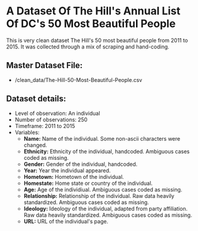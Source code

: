 # A Dataset Of The Hill's Annual List Of DC's 50 Most Beautiful People

This is very clean dataset The Hill's 50 most beautiful people from 2011 to 2015. It was collected through a mix of scraping and hand-coding.

## Master Dataset File:

- /clean_data/The-Hill-50-Most-Beautiful-People.csv

## Dataset details:

- Level of observation: An individual 
- Number of observations: 250
- Timeframe: 2011 to 2015
- Variables: 
	- **Name:** Name of the individual. Some non-ascii characters were changed.
	- **Ethnicity:** Ethnicity of the individual, handcoded. Ambiguous cases coded as missing.
	- **Gender:** Gender of the individual, handcoded.
	- **Year:** Year the individual appeared.
	- **Hometown:** Hometown of the individual.
	- **Homestate:** Home state or country of the individual.
	- **Age:** Age of the individiual. Ambiguous cases coded as missing.
	- **Relationship:** Relationship of the individual. Raw data heavily standardized. Ambiguous cases coded as missing.
	- **Ideology:** Ideology of the individual, adapted from party affiliation. Raw data heavily standardized. Ambiguous cases coded as missing.
	- **URL:** URL of the individual's page.

